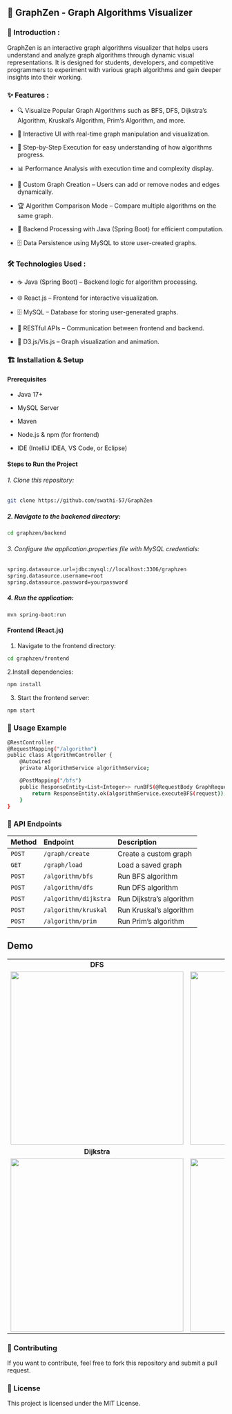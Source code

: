 ## 🚀 GraphZen - Graph Algorithms Visualizer

### 📌 Introduction :

GraphZen is an interactive graph algorithms visualizer that helps users understand and analyze graph algorithms through dynamic visual representations. It is designed for students, developers, and competitive programmers to experiment with various graph algorithms and gain deeper insights into their working.

### ✨ Features :
- 🔍 Visualize Popular Graph Algorithms such as BFS, DFS, Dijkstra’s Algorithm, Kruskal’s Algorithm, Prim’s Algorithm, and more.

- 🎨 Interactive UI with real-time graph manipulation and visualization.

- 🚀 Step-by-Step Execution for easy understanding of how algorithms progress.

- 📊 Performance Analysis with execution time and complexity display.

- 🔄 Custom Graph Creation – Users can add or remove nodes and edges dynamically.

- 🏆 Algorithm Comparison Mode – Compare multiple algorithms on the same graph.

- 📡 Backend Processing with Java (Spring Boot) for efficient computation.

- 🗄 Data Persistence using MySQL to store user-created graphs.


### 🛠 Technologies Used :
- ☕ Java (Spring Boot) – Backend logic for algorithm processing.

- 🌐 React.js – Frontend for interactive visualization.

- 🗄 MySQL – Database for storing user-generated graphs.

- 📡 RESTful APIs – Communication between frontend and backend.

- 🎨 D3.js/Vis.js – Graph visualization and animation.


### 🏗 Installation & Setup
  #### Prerequisites

- Java 17+

- MySQL Server

- Maven

- Node.js & npm (for frontend)

- IDE (IntelliJ IDEA, VS Code, or Eclipse)

#### Steps to Run the Project

###### 1. Clone this repository:

```bash
git clone https://github.com/swathi-57/GraphZen
```
##### 2. Navigate to the backened directory:
```bash
cd graphzen/backend
```
###### 3. Configure the application.properties file with MySQL credentials:

```bash
spring.datasource.url=jdbc:mysql://localhost:3306/graphzen
spring.datasource.username=root
spring.datasource.password=yourpassword
```

##### 4. Run the application:
```bash
mvn spring-boot:run
```

#### Frontend (React.js)

1. Navigate to the frontend directory:
    
  ```bash
  cd graphzen/frontend
  ```

2.Install dependencies:
  ```bash
  npm install
  ```
3. Start the frontend server:
  ```bash
  npm start
  ```


### 📌 Usage Example
```bash
@RestController
@RequestMapping("/algorithm")
public class AlgorithmController {
    @Autowired
    private AlgorithmService algorithmService;

    @PostMapping("/bfs")
    public ResponseEntity<List<Integer>> runBFS(@RequestBody GraphRequest request) {
        return ResponseEntity.ok(algorithmService.executeBFS(request));
    }
}
```


###  🎯 API Endpoints
| Method | Endpoint    | Description                |
| :-------- | :------- | :------------------------- |
| `POST` | `/graph/create` | Create a custom graph
| `GET` | `/graph/load` | Load a saved graph
| `POST` | `/algorithm/bfs` | Run BFS algorithm
| `POST` | `/algorithm/dfs` | Run DFS algorithm
| `POST` | `/algorithm/dijkstra` |Run Dijkstra’s algorithm
| `POST` | `/algorithm/kruskal` | Run Kruskal’s algorithm
| `POST` | `/algorithm/prim` | Run Prim’s algorithm


## Demo
<table style="font-weight:bold;" align="center">
  <tr>
    <td align="center">DFS</td>
     <td align="center">IDDFS</td>
  </tr>
  <tr>
    <td align="center"><img width="400px" src="https://media.giphy.com/media/H7f7EJhDl6b0Bjak1K/giphy.gif"></td>
    <td align="center"><img width="400px" src="https://media.giphy.com/media/S8MtOaYjNEZIDtUhgb/giphy.gif"></td>
  </tr>
  <tr>
    <td align="center">Dijkstra</td>
     <td align="center">BFS</td>
  </tr>
  <tr>
    <td align="center"><img width="400px" src="https://media.giphy.com/media/L1K4LMxTaZ68j2qLo4/giphy.gif"></td>
    <td align="center"><img width="400px" src="https://media.giphy.com/media/XDGHPH6auW8L1xT3cg/giphy.gif"></td>
  </tr>
 </table>





### 🤝 Contributing

 If you want to contribute, feel free to fork this repository and submit a pull request.

### 📜 License

This project is licensed under the MIT License.
